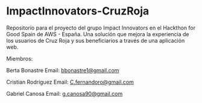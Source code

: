 # ImpactInnovators-CruzRoja

Repositorio para el proyecto del grupo Impact Innovators en el Hackthon for Good Spain de AWS - España. 
Una solución que mejora la experiencia de los usuarios de Cruz Roja y sus beneficiarios a través de una aplicación web.  

Miembros: 

Berta Bonastre
Email: bbonastre1@gmail.com  

Cristian Rodríguez 
Email: C.fernandoro@gmail.com  

Gabriel Canosa 
Email: g.canosa90@gmail.com

